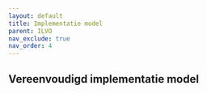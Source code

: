 ```yaml
---
layout: default
title: Implementatie model
parent: ILVO
nav_exclude: true
nav_order: 4
---
```


## Vereenvoudigd implementatie model
